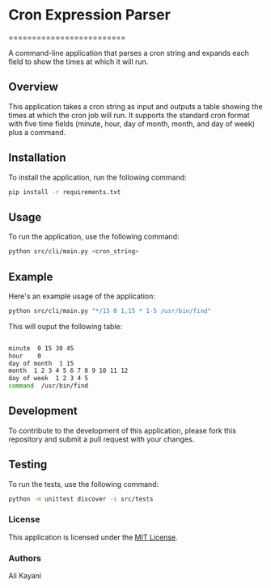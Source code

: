 # Cron Expression Parser
=========================

A command-line application that parses a cron string and expands each field to show the times at which it will run.

## Overview

This application takes a cron string as input and outputs a table showing the times at which the cron job will run. It supports the standard cron format with five time fields (minute, hour, day of month, month, and day of week) plus a command.

## Installation

To install the application, run the following command:
```bash
pip install -r requirements.txt
```

## Usage

To run the application, use the following command:

```bash
python src/cli/main.py <cron_string>
```

## Example

Here's an example usage of the application:

```bash
python src/cli/main.py "*/15 0 1,15 * 1-5 /usr/bin/find"
```

This will ouput the following table:

```bash

minute  0 15 30 45
hour    0
day of month  1 15
month  1 2 3 4 5 6 7 8 9 10 11 12
day of week  1 2 3 4 5
command  /usr/bin/find

```

## Development

To contribute to the development of this application, please fork this repository and submit a pull request with your changes.

## Testing

To run the tests, use the following command:

```bash
python -m unittest discover -s src/tests
```

### License

This application is licensed under the [MIT License][1].

### Authors

Ali Kayani

[1]: https://opensource.org/license/mit